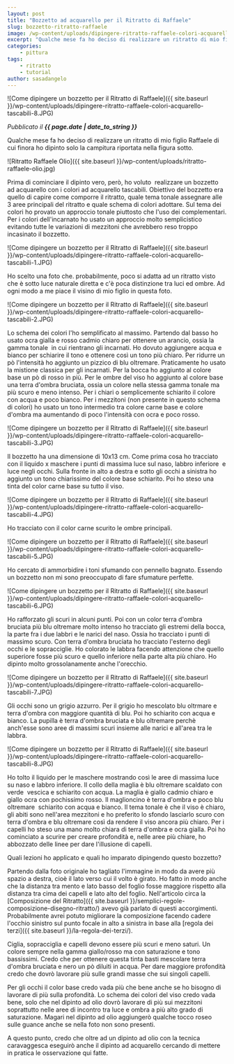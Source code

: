 ```yaml
---
layout: post
title: "Bozzetto ad acquarello per il Ritratto di Raffaele"
slug: bozzetto-ritratto-raffaele
image: /wp-content/uploads/dipingere-ritratto-raffaele-colori-acquarello-tascabili-8.JPG
excerpt: "Qualche mese fa ho deciso di realizzare un ritratto di mio figlio Raffaele di cui finora ho dipinto solo la campitura riportata nella figura sotto."
categories:
    - pittura
tags:
    - ritratto
    - tutorial
author: sasadangelo
---
```


![Come dipingere un bozzetto per il Ritratto di Raffaele]({{ site.baseurl }}/wp-content/uploads/dipingere-ritratto-raffaele-colori-acquarello-tascabili-8.JPG)

_Pubblicato il **{{ page.date | date_to_string }}**_

Qualche mese fa ho deciso di realizzare un ritratto di mio figlio Raffaele di cui finora ho dipinto solo la campitura riportata nella figura sotto.

![Ritratto Raffaele Olio]({{ site.baseurl }}/wp-content/uploads/ritratto-raffaele-olio.jpg)

Prima di cominciare il dipinto vero, però, ho voluto  realizzare un bozzetto ad acquarello con i colori ad acquarello tascabili. Obiettivo del bozzetto era quello di capire come comporre il ritratto, quale tema tonale assegnare alle 3 aree principali del ritratto e quale schema di colori adottare. Sul tema dei colori ho provato un approccio tonale piuttosto che l'uso dei complementari. Per i colori dell'incarnato ho usato un approccio molto semplicistico evitando tutte le variazioni di mezzitoni che avrebbero reso troppo incasinato il bozzetto.

![Come dipingere un bozzetto per il Ritratto di Raffaele]({{ site.baseurl }}/wp-content/uploads/dipingere-ritratto-raffaele-colori-acquarello-tascabili-1.JPG)

Ho scelto una foto che. probabilmente, poco si adatta ad un ritratto visto che è sotto luce naturale diretta e c'è poca distinzione tra luci ed ombre. Ad ogni modo a me piace il visino di mio figlio in questa foto.

![Come dipingere un bozzetto per il Ritratto di Raffaele]({{ site.baseurl }}/wp-content/uploads/dipingere-ritratto-raffaele-colori-acquarello-tascabili-2.JPG)

Lo schema dei colori l'ho semplificato al massimo. Partendo dal basso ho usato ocra gialla e rosso cadmio chiaro per ottenere un arancio, ossia la gamma tonale  in cui rientrano gli incarnati. Ho dovuto aggiungere acqua e bianco per schiarire il tono e ottenere così un tono più chiaro. Per ridurre un pò l'intensità ho aggiunto un pizzico di blu oltremare. Praticamente ho usato la mistione classica per gli incarnati. Per la bocca ho aggiunto al colore base un pò di rosso in più. Per le ombre del viso ho aggiunto al colore base una terra d'ombra bruciata, ossia un colore nella stessa gamma tonale ma più scuro e meno intenso. Per i chiari o semplicemente schiarito il colore con acqua e poco bianco. Per i mezzitoni (non presente in questo schema di colori) ho usato un tono intermedio tra colore carne base e colore d'ombra ma aumentando di poco l'intensità con ocra e poco rosso.

![Come dipingere un bozzetto per il Ritratto di Raffaele]({{ site.baseurl }}/wp-content/uploads/dipingere-ritratto-raffaele-colori-acquarello-tascabili-3.JPG)

Il bozzetto ha una dimensione di 10x13 cm. Come prima cosa ho tracciato con il liquido x maschere i punti di massima luce sul naso, labbro inferiore  e luce negli occhi. Sulla fronte in alto a destra e sotto gli occhi a sinistra ho aggiunto un tono chiarissimo del colore base schiarito. Poi ho steso una tinta del color carne base su tutto il viso.

![Come dipingere un bozzetto per il Ritratto di Raffaele]({{ site.baseurl }}/wp-content/uploads/dipingere-ritratto-raffaele-colori-acquarello-tascabili-4.JPG)

Ho tracciato con il color carne scurito le ombre principali.

![Come dipingere un bozzetto per il Ritratto di Raffaele]({{ site.baseurl }}/wp-content/uploads/dipingere-ritratto-raffaele-colori-acquarello-tascabili-5.JPG)

Ho cercato di ammorbidire i toni sfumando con pennello bagnato. Essendo un bozzetto non mi sono preoccupato di fare sfumature perfette.

![Come dipingere un bozzetto per il Ritratto di Raffaele]({{ site.baseurl }}/wp-content/uploads/dipingere-ritratto-raffaele-colori-acquarello-tascabili-6.JPG)

Ho rafforzato gli scuri in alcuni punti. Poi con un color terra d'ombra bruciata più blu oltremare molto intenso ho tracciato gli estremi della bocca, la parte fra i due labbri e le narici del naso. Ossia ho tracciato i punti di massimo scuro. Con terra d'ombra bruciata ho tracciato l'esterno degli occhi e le sopracciglie. Ho colorato le labbra facendo attenzione che quello superiore fosse più scuro e quello inferiore nella parte alta più chiaro. Ho dipinto molto grossolanamente anche l'orecchio.

![Come dipingere un bozzetto per il Ritratto di Raffaele]({{ site.baseurl }}/wp-content/uploads/dipingere-ritratto-raffaele-colori-acquarello-tascabili-7.JPG)

Gli occhi sono un grigio azzurro. Per il grigio ho mescolato blu oltrmare e terra d'ombra con maggiore quantità di blu. Poi ho schiarito con acqua e bianco. La pupilla è terra d'ombra bruciata e blu oltremare perchè anch'esse sono aree di massimi scuri insieme alle narici e all'area tra le labbra.

![Come dipingere un bozzetto per il Ritratto di Raffaele]({{ site.baseurl }}/wp-content/uploads/dipingere-ritratto-raffaele-colori-acquarello-tascabili-8.JPG)

Ho tolto il liquido per le maschere mostrando così le aree di massima luce su naso e labbro inferiore. Il collo della maglia è blu oltremare scaldato con verde  vescica e schiarito con acqua. La maglia è giallo cadmio chiaro e giallo ocra con pochissimo rosso. Il maglioncino è terra d'ombra e poco blu oltremare  schiarito con acqua e bianco. Il tema tonale è che il viso è chiaro, gli abiti sono nell'area mezzitoni e ho preferito lo sfondo lasciarlo scuro con terra d'ombra e blu oltremare così da rendere il viso ancora più chiaro. Per i capelli ho steso una mano molto chiara di terra d'ombra e ocra gialla. Poi ho cominciato a scurire per creare profondità e, nelle aree più chiare, ho abbozzato delle linee per dare l'illusione di capelli.

Quali lezioni ho applicato e quali ho imparato dipingendo questo bozzetto?

Partendo dalla foto originale ho tagliato l'immagine in modo da avere più spazio a destra, cioè il lato verso cui il volto è girato. Ho fatto in modo anche che la distanza tra mento e lato basso del foglio fosse maggiore rispetto alla distanza tra cima dei capelli e lato alto del foglio. Nell'articolo circa la [Composizione del Ritratto]({{ site.baseurl }}/semplici-regole-composizione-disegno-ritratto/) avevo già parlato di questi accorgimenti. Probabilmente avrei potuto migliorare la composizione facendo cadere l'occhio sinistro sul punto focale in alto a sinistra in base alla [regola dei terzi]({{ site.baseurl }}/la-regola-dei-terzi/).

Ciglia, sopracciglia e capelli devono essere più scuri e meno saturi. Un colore sempre nella gamma giallo/rosso ma con saturazione e tono bassissimi. Credo che per ottenere questa tinta basti mescolare terra d'ombra bruciata e nero un pò diluiti in acqua. Per dare maggiore profondità credo che dovrò lavorare più sulle grandi masse che sui singoli capelli.

Per gli occhi il color base credo vada più che bene anche se ho bisogno di lavorare di più sulla profondità. Lo schema dei colori del viso credo vada bene, solo che nel dipinto ad olio dovrò lavorare di più sui mezzitoni soprattutto nelle aree di incontro tra luce e ombra a più alto grado di saturazione. Magari nel dipinto ad olio aggiungerò qualche tocco roseo sulle guance anche se nella foto non sono presenti.

A questo punto, credo che oltre ad un dipinto ad olio con la tecnica caravaggesca eseguirò anche il dipinto ad acquarello cercando di mettere in pratica le osservazione qui fatte.
